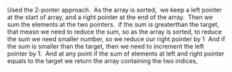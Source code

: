 Used the 2-ponter approach.
​
As the array is sorted,
​
we keep a left pointer at the start of array, and a right pointer at the end of the array.
​
Then we sum the elements at the two pointers.
​
if the sum is greaterthan the target, that measn we need to reduce the sum,
so as the array is sorted, to reduce the sum we need smaller number, so we reduce our right pointer by 1
​
And if the sum is smaller than the target, then we need to increment the left pointer by 1.
​
And at any point if the sum of elements at left and right pointer equals to the target we return the array containing the two indices,